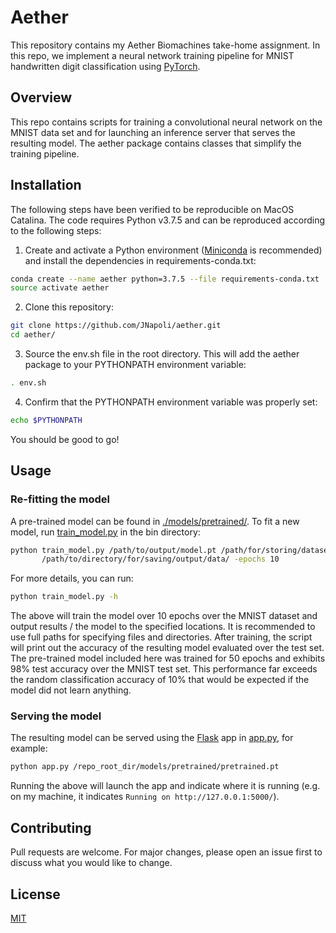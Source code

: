 # Aether
This repository contains my Aether Biomachines take-home assignment. In this
repo, we implement a neural network training pipeline for MNIST handwritten
digit classification using [PyTorch](https://pytorch.org/).

## Overview

This repo contains scripts for training a convolutional neural
network on the MNIST data set and for launching an inference server that
serves the resulting model. The aether package contains
classes that simplify the training pipeline.

## Installation

The following steps have been verified to be reproducible on MacOS Catalina.
The code requires Python v3.7.5 and can be reproduced according to the following
steps:

1. Create and activate a Python environment ([Miniconda](https://docs.conda.io/en/latest/miniconda.html)
 is recommended) and install the dependencies in requirements-conda.txt:

```bash
conda create --name aether python=3.7.5 --file requirements-conda.txt
source activate aether
```

2. Clone this repository:
```bash
git clone https://github.com/JNapoli/aether.git
cd aether/
```

3. Source the env.sh file in the root directory. This will add the aether
package to your PYTHONPATH environment variable:
```bash
. env.sh
```

4. Confirm that the PYTHONPATH environment variable was properly set:
```bash
echo $PYTHONPATH
```

You should be good to go!

## Usage

### Re-fitting the model

A pre-trained model can be found in [./models/pretrained/](./models/pretrained/).
To fit a new model, run [train_model.py](./bin/train_model.py) in the bin directory:
```bash
python train_model.py /path/to/output/model.pt /path/for/storing/datasets/ \
       /path/to/directory/for/saving/output/data/ -epochs 10
```

For more details, you can run:
```bash
python train_model.py -h
```

The above will train the model over 10 epochs over the MNIST dataset
and output results / the model to the specified locations. It is recommended to
use full paths for specifying files and directories. After training, the script will
print out the accuracy of the resulting model evaluated over the test set.
The pre-trained model included here was trained for 50 epochs and exhibits
98% test accuracy over the MNIST test set. This performance far exceeds the
random classification accuracy of 10% that would be expected if the model did
not learn anything.

### Serving the model
The resulting model can be served using the [Flask](https://flask.palletsprojects.com/en/1.1.x/)
app in [app.py](./bin/app.py), for example:

```bash
python app.py /repo_root_dir/models/pretrained/pretrained.pt
```

Running the above will launch the app and indicate where it is running (e.g. on my
machine, it indicates ```Running on http://127.0.0.1:5000/```).

## Contributing
Pull requests are welcome. For major changes, please open an issue first to
discuss what you would like to change.


## License
[MIT](https://choosealicense.com/licenses/mit/)
